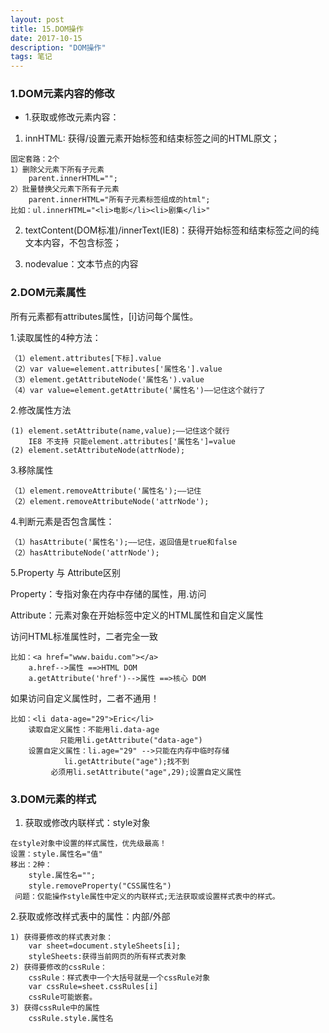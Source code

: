 ```yaml
---
layout: post
title: 15.DOM操作
date: 2017-10-15
description: "DOM操作"
tags: 笔记   
---
```


### 1.DOM元素内容的修改
- 1.获取或修改元素内容：

1) innHTML: 获得/设置元素开始标签和结束标签之间的HTML原文；
```
固定套路：2个
1）删除父元素下所有子元素	
    parent.innerHTML="";
2）批量替换父元素下所有子元素	
    parent.innerHTML="所有子元素标签组成的html";
比如：ul.innerHTML="<li>电影</li><li>剧集</li>"
```

2) textContent(DOM标准)/innerText(IE8)：获得开始标签和结束标签之间的纯文本内容，不包含标签；

3) nodevalue：文本节点的内容

### 2.DOM元素属性
所有元素都有attributes属性，[i]访问每个属性。

1.读取属性的4种方法：
```
（1）element.attributes[下标].value
（2）var value=element.attributes['属性名'].value
（3）element.getAttributeNode('属性名').value
（4）var value=element.getAttribute('属性名')——记住这个就行了
```

2.修改属性方法
```
(1) element.setAttribute(name,value);——记住这个就行
	IE8 不支持 只能element.attributes['属性名']=value
(2) element.setAttributeNode(attrNode);
```

3.移除属性
```
（1）element.removeAttribute('属性名');——记住
（2）element.removeAttributeNode('attrNode');
```

4.判断元素是否包含属性：
```
（1）hasAttribute('属性名');——记住，返回值是true和false
（2）hasAttributeNode('attrNode');
```

5.Property 与 Attribute区别

Property：专指对象在内存中存储的属性，用.访问

Attribute：元素对象在开始标签中定义的HTML属性和自定义属性

访问HTML标准属性时，二者完全一致
```
比如：<a href="www.baidu.com"></a>
	a.href-->属性	==>HTML DOM
	a.getAttribute('href')-->属性	==>核心 DOM
```
如果访问自定义属性时，二者不通用！
```
比如：<li data-age="29">Eric</li>
    读取自定义属性：不能用li.data-age
		   只能用li.getAttribute("data-age") 
    设置自定义属性：li.age="29" -->只能在内存中临时存储
		    li.getAttribute("age");找不到
		 必须用li.setAttribute("age",29);设置自定义属性
```

### 3.DOM元素的样式
1. 获取或修改内联样式：style对象
```
在style对象中设置的样式属性，优先级最高！
设置：style.属性名="值"
移出：2种：
    style.属性名="";
    style.removeProperty("CSS属性名")
 问题：仅能操作style属性中定义的内联样式;无法获取或设置样式表中的样式。
```

2.获取或修改样式表中的属性：内部/外部
```
1) 获得要修改的样式表对象：
    var sheet=document.styleSheets[i];
    styleSheets:获得当前网页的所有样式表对象
2) 获得要修改的cssRule：
    cssRule：样式表中一个大括号就是一个cssRule对象
    var cssRule=sheet.cssRules[i]
    cssRule可能嵌套。
3) 获得cssRule中的属性
    cssRule.style.属性名	
```